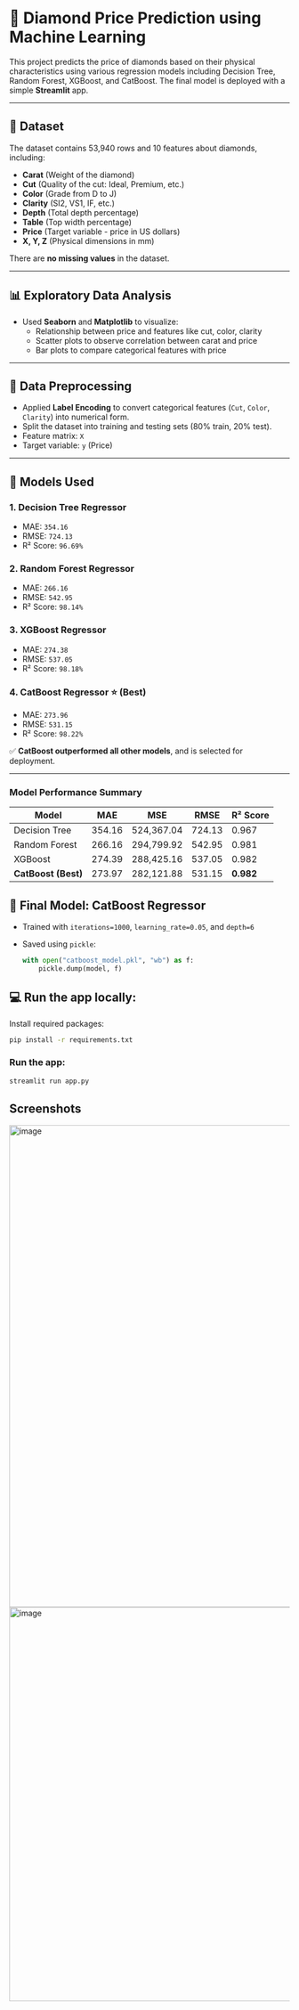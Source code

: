 # 💎 Diamond Price Prediction using Machine Learning

This project predicts the price of diamonds based on their physical characteristics using various regression models including Decision Tree, Random Forest, XGBoost, and CatBoost. The final model is deployed with a simple **Streamlit** app.

---

## 📁 Dataset

The dataset contains 53,940 rows and 10 features about diamonds, including:

- **Carat** (Weight of the diamond)
- **Cut** (Quality of the cut: Ideal, Premium, etc.)
- **Color** (Grade from D to J)
- **Clarity** (SI2, VS1, IF, etc.)
- **Depth** (Total depth percentage)
- **Table** (Top width percentage)
- **Price** (Target variable - price in US dollars)
- **X, Y, Z** (Physical dimensions in mm)

There are **no missing values** in the dataset.

---

## 📊 Exploratory Data Analysis

- Used **Seaborn** and **Matplotlib** to visualize:
  - Relationship between price and features like cut, color, clarity
  - Scatter plots to observe correlation between carat and price
  - Bar plots to compare categorical features with price

---

## 🧹 Data Preprocessing

- Applied **Label Encoding** to convert categorical features (`Cut`, `Color`, `Clarity`) into numerical form.
- Split the dataset into training and testing sets (80% train, 20% test).
- Feature matrix: `X`
- Target variable: `y` (Price)

---

## 🤖 Models Used

### 1. **Decision Tree Regressor**
- MAE: `354.16`
- RMSE: `724.13`
- R² Score: `96.69%`

### 2. **Random Forest Regressor**
- MAE: `266.16`
- RMSE: `542.95`
- R² Score: `98.14%`

### 3. **XGBoost Regressor**
- MAE: `274.38`
- RMSE: `537.05`
- R² Score: `98.18%`

### 4. **CatBoost Regressor** ⭐️ (Best)
- MAE: `273.96`
- RMSE: `531.15`
- R² Score: `98.22%`

✅ **CatBoost outperformed all other models**, and is selected for deployment.

---
### Model Performance Summary

| Model                | MAE      | MSE         | RMSE     | R² Score  |
|----------------------|----------|-------------|----------|-----------|
| Decision Tree        | 354.16   | 524,367.04  | 724.13   | 0.967     |
| Random Forest       | 266.16   | 294,799.92  | 542.95   | 0.981     |
| XGBoost             | 274.39   | 288,425.16  | 537.05   | 0.982     |
| **CatBoost (Best)** | 273.97   | 282,121.88  | 531.15   | **0.982** |


## 🧠 Final Model: CatBoost Regressor

- Trained with `iterations=1000`, `learning_rate=0.05`, and `depth=6`
- Saved using `pickle`:

  ```python
  with open("catboost_model.pkl", "wb") as f:
      pickle.dump(model, f)

## 💻 Run the app locally:

Install required packages:

```bash
pip install -r requirements.txt
```

### Run the app:

```bash
streamlit run app.py
```
## Screenshots

<img width="1128" height="866" alt="image" src="https://github.com/user-attachments/assets/1db64ac0-4877-4579-babd-5af520cec408" />

<img width="1332" height="708" alt="image" src="https://github.com/user-attachments/assets/74cabaa6-3fde-48f9-91fa-73351ce7ddaa" />

